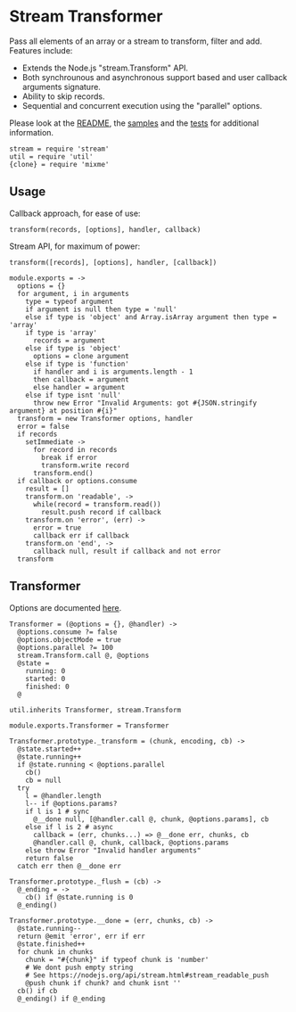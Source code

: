 
# Stream Transformer

Pass all elements of an array or a stream to transform, filter and add. Features include:   

*   Extends the Node.js "stream.Transform" API.   
*   Both synchrounous and asynchronous support based and user callback 
    arguments signature.   
*   Ability to skip records.   
*   Sequential and concurrent execution using the "parallel" options.

Please look at the [README], the [samples] and the [tests] for additional
information.

    stream = require 'stream'
    util = require 'util'
    {clone} = require 'mixme'

## Usage

Callback approach, for ease of use:   

`transform(records, [options], handler, callback)`     

Stream API, for maximum of power:   

`transform([records], [options], handler, [callback])`   

    module.exports = ->
      options = {}
      for argument, i in arguments
        type = typeof argument
        if argument is null then type = 'null'
        else if type is 'object' and Array.isArray argument then type = 'array'
        if type is 'array'
          records = argument
        else if type is 'object'
          options = clone argument
        else if type is 'function'
          if handler and i is arguments.length - 1
          then callback = argument
          else handler = argument
        else if type isnt 'null'
          throw new Error "Invalid Arguments: got #{JSON.stringify argument} at position #{i}"
      transform = new Transformer options, handler
      error = false
      if records
        setImmediate ->
          for record in records
            break if error
            transform.write record
          transform.end()
      if callback or options.consume
        result = []
        transform.on 'readable', ->
          while(record = transform.read())
            result.push record if callback
        transform.on 'error', (err) ->
          error = true
          callback err if callback
        transform.on 'end', ->
          callback null, result if callback and not error
      transform

## Transformer

Options are documented [here](http://csv.js.org/transform/options/).

    Transformer = (@options = {}, @handler) ->
      @options.consume ?= false
      @options.objectMode = true
      @options.parallel ?= 100
      stream.Transform.call @, @options
      @state =
        running: 0
        started: 0
        finished: 0
      @

    util.inherits Transformer, stream.Transform

    module.exports.Transformer = Transformer

    Transformer.prototype._transform = (chunk, encoding, cb) ->
      @state.started++
      @state.running++
      if @state.running < @options.parallel
        cb()
        cb = null
      try
        l = @handler.length
        l-- if @options.params?
        if l is 1 # sync
          @__done null, [@handler.call @, chunk, @options.params], cb
        else if l is 2 # async
          callback = (err, chunks...) => @__done err, chunks, cb
          @handler.call @, chunk, callback, @options.params
        else throw Error "Invalid handler arguments"
        return false
      catch err then @__done err

    Transformer.prototype._flush = (cb) ->
      @_ending = ->
        cb() if @state.running is 0
      @_ending()

    Transformer.prototype.__done = (err, chunks, cb) ->
      @state.running--
      return @emit 'error', err if err
      @state.finished++
      for chunk in chunks
        chunk = "#{chunk}" if typeof chunk is 'number'
        # We dont push empty string
        # See https://nodejs.org/api/stream.html#stream_readable_push
        @push chunk if chunk? and chunk isnt ''
      cb() if cb
      @_ending() if @_ending

[readme]: https://github.com/wdavidw/node-stream-transform
[samples]: https://github.com/wdavidw/node-stream-transform/tree/master/samples
[tests]: https://github.com/wdavidw/node-stream-transform/tree/master/test
